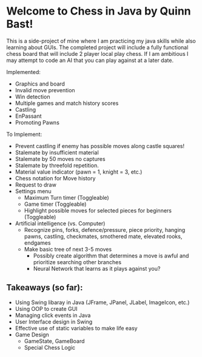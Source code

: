 # Welcome to Chess in Java by Quinn Bast!

This is a side-project of mine where I am practicing my java skills while also learning about GUIs.
The completed project will include a fully functional chess board that will include 2 player local play chess.
If I am ambitious I may attempt to code an AI that you can play against at a later date.

Implemented:
- Graphics and board
- Invalid move prevention
- Win detection
- Multiple games and match history scores
- Castling
- EnPassant
- Promoting Pawns

To Implement: 
- Prevent castling if enemy has possible moves along castle squares!
- Stalemate by insufficient material
- Stalemate by 50 moves no captures
- Stalemate by threefold repetition.
- Material value indicator (pawn = 1, knight = 3, etc.)
- Chess notation for Move history
- Request to draw
- Settings menu
  - Maximum Turn timer (Toggleable)
  - Game timer (Toggleable)
  - Highlight possible moves for selected pieces for beginners (Toggleable)
- Artificial intelligence (vs. Computer)
  - Recognize pins, forks, defence/pressure, piece priority, hanging pawns, castling, checkmates, smothered mate, elevated rooks, endgames
  - Make basic tree of next 3-5 moves
    - Possibly create algorithm that determines a move is awful and prioritize searching other branches
    - Neural Network that learns as it plays against you?

## Takeaways (so far):

- Using Swing libaray in Java (JFrame, JPanel, JLabel, ImageIcon, etc.)
- Using OOP to create  GUI
- Managing click events in Java
- User Interface design in Swing
- Effective use of static variables to make life easy
- Game Design
  - GameState, GameBoard
  - Special Chess Logic
